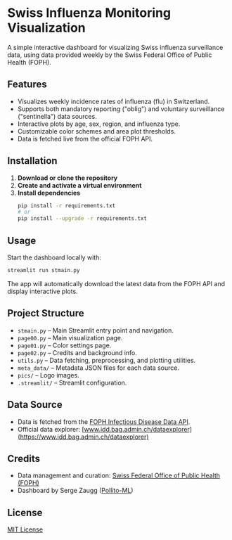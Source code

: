 # Swiss Influenza Monitoring Visualization

A simple interactive dashboard for visualizing Swiss influenza surveillance data, using data provided weekly by the Swiss Federal Office of Public Health (FOPH).

## Features

- Visualizes weekly incidence rates of influenza (flu) in Switzerland.
- Supports both mandatory reporting ("oblig") and voluntary surveillance ("sentinella") data sources.
- Interactive plots by age, sex, region, and influenza type.
- Customizable color schemes and area plot thresholds.
- Data is fetched live from the official FOPH API.

## Installation

1. **Download or clone the repository**  
2. **Create and activate a virtual environment**  
3. **Install dependencies**  
   ```bash
   pip install -r requirements.txt
   # or 
   pip install --upgrade -r requirements.txt
   ```

## Usage

Start the dashboard locally with:

```bash
streamlit run stmain.py
```

The app will automatically download the latest data from the FOPH API and display interactive plots.

## Project Structure

- `stmain.py` – Main Streamlit entry point and navigation.
- `page00.py` – Main visualization page.
- `page01.py` – Color settings page.
- `page02.py` – Credits and background info.
- `utils.py` – Data fetching, preprocessing, and plotting utilities.
- `meta_data/` – Metadata JSON files for each data source.
- `pics/` – Logo images.
- `.streamlit/` – Streamlit configuration.

## Data Source

- Data is fetched from the [FOPH Infectious Disease Data API](https://api.idd.bag.admin.ch/api).
- Official data explorer: [www.idd.bag.admin.ch/dataexplorer](https://www.idd.bag.admin.ch/dataexplorer)

## Credits

- Data management and curation: [Swiss Federal Office of Public Health (FOPH)](https://www.bag.admin.ch/)
- Dashboard by Serge Zaugg ([Pollito-ML](https://github.com/sergezaugg))

## License

[MIT License](LICENSE)





